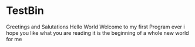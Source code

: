 # TestBin
Greetings and Salutations
Hello World
Welcome to my first Program ever
i hope you like what you are reading
it is the beginning of a whole new world for me

